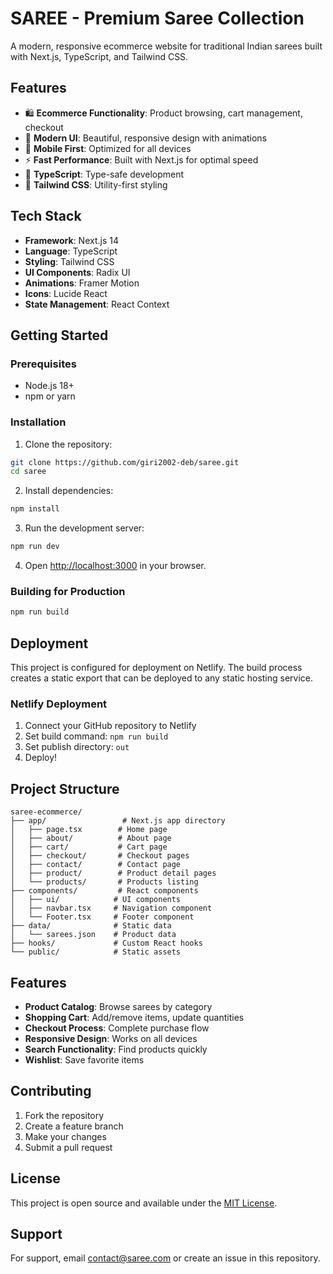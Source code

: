 # SAREE - Premium Saree Collection

A modern, responsive ecommerce website for traditional Indian sarees built with Next.js, TypeScript, and Tailwind CSS.

## Features

- 🛍️ **Ecommerce Functionality**: Product browsing, cart management, checkout
- 🎨 **Modern UI**: Beautiful, responsive design with animations
- 📱 **Mobile First**: Optimized for all devices
- ⚡ **Fast Performance**: Built with Next.js for optimal speed
- 🎯 **TypeScript**: Type-safe development
- 🎨 **Tailwind CSS**: Utility-first styling

## Tech Stack

- **Framework**: Next.js 14
- **Language**: TypeScript
- **Styling**: Tailwind CSS
- **UI Components**: Radix UI
- **Animations**: Framer Motion
- **Icons**: Lucide React
- **State Management**: React Context

## Getting Started

### Prerequisites

- Node.js 18+ 
- npm or yarn

### Installation

1. Clone the repository:
```bash
git clone https://github.com/giri2002-deb/saree.git
cd saree
```

2. Install dependencies:
```bash
npm install
```

3. Run the development server:
```bash
npm run dev
```

4. Open [http://localhost:3000](http://localhost:3000) in your browser.

### Building for Production

```bash
npm run build
```

## Deployment

This project is configured for deployment on Netlify. The build process creates a static export that can be deployed to any static hosting service.

### Netlify Deployment

1. Connect your GitHub repository to Netlify
2. Set build command: `npm run build`
3. Set publish directory: `out`
4. Deploy!

## Project Structure

```
saree-ecommerce/
├── app/                 # Next.js app directory
│   ├── page.tsx        # Home page
│   ├── about/          # About page
│   ├── cart/           # Cart page
│   ├── checkout/       # Checkout pages
│   ├── contact/        # Contact page
│   ├── product/        # Product detail pages
│   └── products/       # Products listing
├── components/         # React components
│   ├── ui/            # UI components
│   ├── navbar.tsx     # Navigation component
│   └── Footer.tsx     # Footer component
├── data/              # Static data
│   └── sarees.json    # Product data
├── hooks/             # Custom React hooks
└── public/            # Static assets
```

## Features

- **Product Catalog**: Browse sarees by category
- **Shopping Cart**: Add/remove items, update quantities
- **Checkout Process**: Complete purchase flow
- **Responsive Design**: Works on all devices
- **Search Functionality**: Find products quickly
- **Wishlist**: Save favorite items

## Contributing

1. Fork the repository
2. Create a feature branch
3. Make your changes
4. Submit a pull request

## License

This project is open source and available under the [MIT License](LICENSE).

## Support

For support, email contact@saree.com or create an issue in this repository. 